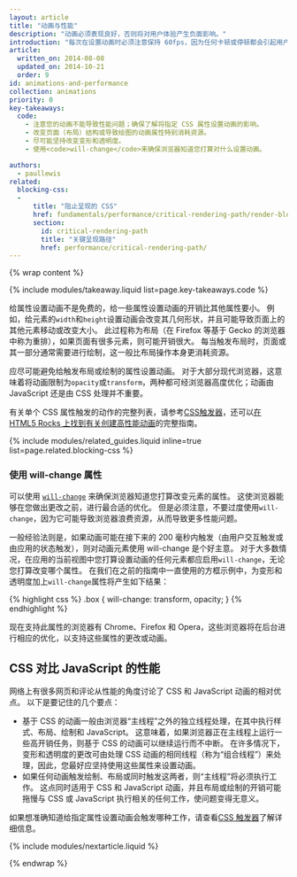 ```yaml
---
layout: article
title: "动画与性能"
description: "动画必须表现良好，否则将对用户体验产生负面影响。"
introduction: "每次在设置动画时必须注意保持 60fps，因为任何卡顿或停顿都会引起用户注意，并对体验产生负面影响。"
article:
  written_on: 2014-08-08
  updated_on: 2014-10-21
  order: 9
id: animations-and-performance
collection: animations
priority: 0
key-takeaways:
  code:
    - 注意您的动画不能导致性能问题；确保了解将指定 CSS 属性设置动画的影响。
    - 改变页面（布局）结构或导致绘图的动画属性特别消耗资源。
    - 尽可能坚持改变变形和透明度。
    - 使用<code>will-change</code>来确保浏览器知道您打算对什么设置动画。

authors:
  - paullewis
related:
  blocking-css:
  -
      title: "阻止呈现的 CSS"
      href: fundamentals/performance/critical-rendering-path/render-blocking-css.html
      section:
        id: critical-rendering-path
        title: "关键呈现路径"
        href: performance/critical-rendering-path/
---
```

{% wrap content %}

{% include modules/takeaway.liquid list=page.key-takeaways.code %}

给属性设置动画不是免费的，给一些属性设置动画的开销比其他属性要小。 例如，给元素的`width`和`height`设置动画会改变其几何形状，并且可能导致页面上的其他元素移动或改变大小。 此过程称为布局（在 Firefox 等基于 Gecko 的浏览器中称为重排），如果页面有很多元素，则可能开销很大。 每当触发布局时，页面或其一部分通常需要进行绘制，这一般比布局操作本身更消耗资源。

应尽可能避免给触发布局或绘制的属性设置动画。 对于大部分现代浏览器，这意味着将动画限制为`opacity`或`transform`，两种都可经浏览器高度优化；动画由 JavaScript 还是由 CSS 处理并不重要。

有关单个 CSS 属性触发的动作的完整列表，请参考[CSS触发器](http://csstriggers.com)，还可以[在 HTML5 Rocks 上找到有关创建高性能动画](http://www.html5rocks.com/en/tutorials/speed/high-performance-animations/)的完整指南。

{% include modules/related_guides.liquid inline=true list=page.related.blocking-css %}

### 使用 will-change 属性

可以使用 [`will-change`](http://dev.w3.org/csswg/css-will-change/) 来确保浏览器知道您打算改变元素的属性。 这使浏览器能够在您做出更改之前，进行最合适的优化。 但是必须注意，不要过度使用`will-change`，因为它可能导致浏览器浪费资源，从而导致更多性能问题。

一般经验法则是，如果动画可能在接下来的 200 毫秒内触发（由用户交互触发或由应用的状态触发），则对动画元素使用 will-change 是个好主意。 对于大多数情况，在应用的当前视图中您打算设置动画的任何元素都应启用`will-change`，无论您打算改变哪个属性。 在我们在之前的指南中一直使用的方框示例中，为变形和透明度加上`will-change`属性将产生如下结果：

{% highlight css %}
.box {
  will-change: transform, opacity;
}
{% endhighlight %}

现在支持此属性的浏览器有 Chrome、Firefox 和 Opera，这些浏览器将在后台进行相应的优化，以支持这些属性的更改或动画。

## CSS 对比 JavaScript 的性能

网络上有很多网页和评论从性能的角度讨论了 CSS 和 JavaScript 动画的相对优点。 以下是要记住的几个要点：

* 基于 CSS 的动画一般由浏览器“主线程”之外的独立线程处理，在其中执行样式、布局、绘制和 JavaScript。 这意味着，如果浏览器正在主线程上运行一些高开销任务，则基于 CSS 的动画可以继续运行而不中断。 在许多情况下，变形和透明度的更改可由处理 CSS 动画的相同线程（称为“组合线程”）来处理，因此，您最好应坚持使用这些属性来设置动画。
* 如果任何动画触发绘制、布局或同时触发这两者，则“主线程”将必须执行工作。 这点同时适用于 CSS 和 JavaScript 动画，并且布局或绘制的开销可能拖慢与 CSS 或 JavaScript 执行相关的任何工作，使问题变得无意义。

如果想准确知道给指定属性设置动画会触发哪种工作，请查看[CSS 触发器](http://csstriggers.com)了解详细信息。

{% include modules/nextarticle.liquid %}

{% endwrap %}
